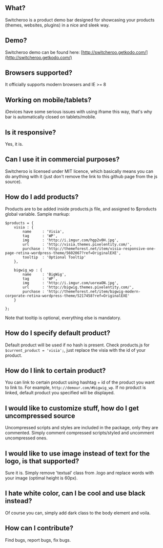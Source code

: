 ## What?
Switcheroo is a product demo bar designed for showcasing your products (themes, websites, plugins) in a nice and sleek way.

## Demo?
Switcheroo demo can be found here: [http://switcheroo.getkodo.com/](http://switcheroo.getkodo.com/)

## Browsers supported?
It officially supports modern browsers and IE >= 8

## Working on mobile/tablets?
iDevices have some serious issues with using iframe this way, that's why bar is automatically closed on tablets/mobile.

## Is it responsive?
Yes, it is.

## Can I use it in commercial purposes?
Switcheroo is licensed under MIT licence, which basically means you can do anything with it (just don't remove the link to this github page from the js source).

## How do I add products?
Products are to be added inside products.js file, and assigned to $products global variable. Sample markup:

    $products = {
        visia : {
            name     : 'Visia',
            tag      : 'WP',
            img      : 'http://i.imgur.com/hgp2v0H.jpg',
            url      : 'http://visia.themes.pixelentity.com/',
            purchase : 'http://themeforest.net/item/visia-responsive-one-page-retina-wordpress-theme/5602067?ref=OriginalEXE',
            tooltip  : 'Optional Tooltip'
        },

        bigwig_wp : {
            name     : 'BigWig',
            tag      : 'WP',
            img      : 'http://i.imgur.com/uoreaON.jpg',
            url      : 'http://bigwig.themes.pixelentity.com/',
            purchase : 'http://themeforest.net/item/bigwig-modern-corporate-retina-wordpress-theme/5217458?ref=OriginalEXE'
        }

    };

Note that tooltip is optional, everything else is mandatory.

## How do I specify default product?
Default product will be used if no hash is present. Check products.js for `$current_product = 'visia';`, just replace the visia with the id of your product.

## How do I link to certain product?
You can link to certain product using hashtag + id of the product you want to link to. For example, `http://demour.com/#bigwig_wp`.
If no product is linked, default product you specified will be displayed.

## I would like to customize stuff, how do I get uncompressed source
Uncompressed scripts and styles are included in the package, only they are commented. Simply comment compressed scripts/styled and uncomment uncompressed ones.

## I would like to use image instead of text for the logo, is that supported?
Sure it is. Simply remove 'textual' class from .logo and replace words with your image (optimal height is 60px).

## I hate white color, can I be cool and use black instead?
Of course you can, simply add dark class to the body element and voila.

## How can I contribute?
Find bugs, report bugs, fix bugs.